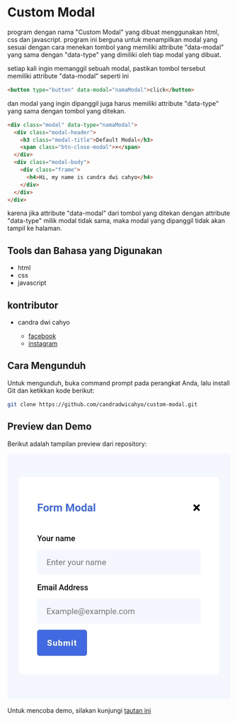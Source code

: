 # Custom Modal

program dengan nama "Custom Modal" yang dibuat menggunakan html, css dan javascript. program ini berguna untuk menampilkan modal yang sesuai dengan cara menekan tombol yang memiliki attribute "data-modal" yang sama dengan "data-type" yang dimiliki oleh tiap modal yang dibuat.

setiap kali ingin memanggil sebuah modal, pastikan tombol tersebut memiliki attribute "data-modal" seperti ini

```html 
<button type="button" data-modal="namaModal">click</button>
```

dan modal yang ingin dipanggil juga harus memiliki attribute "data-type" yang sama dengan tombol yang ditekan.

```html 
<div class="modal" data-type="namaModal">
  <div class="modal-header">
    <h3 class="modal-title">Default Modal</h3>
    <span class="btn-close-modal">×</span>
  </div>
  <div class="modal-body">
    <div class="frame">
      <h4>Hi, my name is candra dwi cahyo</h4>
    </div>
  </div>
</div>
```

karena jika attribute "data-modal" dari tombol yang ditekan dengan attribute "data-type" milik modal tidak sama, maka modal yang dipanggil tidak akan tampil ke halaman.

## Tools dan Bahasa yang Digunakan

* html
* css
* javascript

## kontributor

* candra dwi cahyo

  * [facebook](https://facebook.com/candradwicahyo18)
  * [instagram](https://instagram.com/candradwicahyo18)

## Cara Mengunduh

Untuk mengunduh, buka command prompt pada perangkat Anda, lalu install Git dan ketikkan kode berikut:

```bash 
git clone https://github.com/candradwicahyo/custom-modal.git
```

## Preview dan Demo

Berikut adalah tampilan preview dari repository:

![preview](https://github.com/candradwicahyo/custom-modal/blob/master/image.jpg)

Untuk mencoba demo, silakan kunjungi [tautan ini](https://candradwicahyo.github.io/custom-modal)
